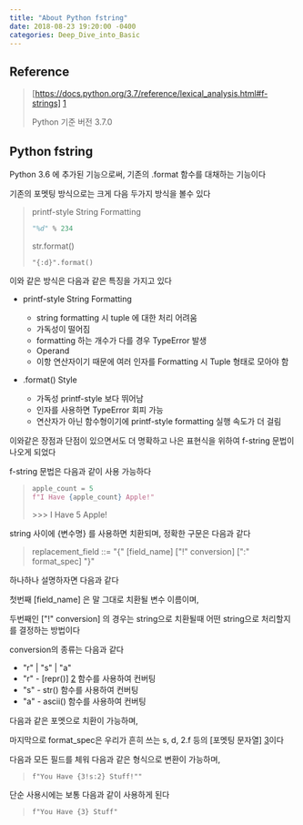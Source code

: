 ```yaml
---
title: "About Python fstring"
date: 2018-08-23 19:20:00 -0400
categories: Deep_Dive_into_Basic
---
```


## Reference
> [https://docs.python.org/3.7/reference/lexical_analysis.html#f-strings] [1]
>
> Python 기준 버전 3.7.0
 
## Python fstring
Python 3.6 에 추가된 기능으로써, 기존의 .format 함수를 대채하는 기능이다

기존의 포멧팅 방식으로는 크게 다음 두가지 방식을 볼수 있다

> printf-style String Formatting
> ```python
> "%d" % 234
> ```
>
> str.format() 
> ```
> "{:d}".format()
> ```
>

이와 같은 방식은 다음과 같은 특징을 가지고 있다
- printf-style String Formatting
  - string formatting 시 tuple 에 대한 처리 어려움
  - 가독성이 떨어짐
  - formatting 하는 개수가 다를 경우 TypeError 발생
  - Operand
  - 이항 연산자이기 때문에 여러 인자를 Formatting 시 Tuple 형태로 모아야 함
  
- .format() Style
  - 가독성 printf-style 보다 뛰어남
  - 인자를 사용하면 TypeError 회피 가능
  - 연산자가 아닌 함수형이기에 printf-style formatting 실행 속도가 더 걸림

이와같은 장점과 단점이 있으면서도 더 명확하고 나은 표현식을 위하여 f-string 문법이 나오게 되었다

f-string 문법은 다음과 같이 사용 가능하다
> ```python
> apple_count = 5
> f"I Have {apple_count} Apple!"
>```
>
> \>>> I Have 5 Apple!

string 사이에 {변수명} 를 사용하면 치환되며, 정확한 구문은 다음과 같다

> replacement_field ::=  "{" [field_name] ["!" conversion] [":" format_spec] "}"

하나하나 설명하자면 다음과 같다

첫번째 [field_name] 은 말 그대로 치환될 변수 이름이며,

두번째인  ["!" conversion] 의 경우는 string으로 치환될때 어떤 string으로 처리할지를 결정하는 방법이다

conversion의 종류는 다음과 같다
- "r" \| "s" \| "a"
- "r" - [repr()] [2] 함수를 사용하여 컨버팅
- "s" - str() 함수를 사용하여 컨버팅
- "a" - ascii() 함수를 사용하여 컨버팅

다음과 같은 포멧으로 치환이 가능하며,

마지막으로 format_spec은 우리가 흔히 쓰는 s, d, 2.f 등의 [포멧팅 문자열] [3]이다

다음과 모든 필드를 체워 다음과 같은 형식으로 변환이 가능하며,
>  ```f"You Have {3!s:2} Stuff!""```

단순 사용시에는 보통 다음과 같이 사용하게 된다
> ```f"You Have {3} Stuff"```


[1]: https://docs.python.org/3.7/reference/lexical_analysis.html#f-strings
[2]: https://wikidocs.net/15132
[3]: https://docs.python.org/3/library/string.html#formatstrings